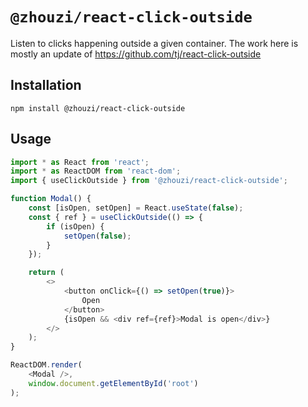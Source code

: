 # `@zhouzi/react-click-outside`

Listen to clicks happening outside a given container. The work here is mostly an update of https://github.com/tj/react-click-outside

## Installation

```
npm install @zhouzi/react-click-outside
```

## Usage

```js
import * as React from 'react';
import * as ReactDOM from 'react-dom';
import { useClickOutside } from '@zhouzi/react-click-outside';

function Modal() {
    const [isOpen, setOpen] = React.useState(false);
    const { ref } = useClickOutside(() => {
        if (isOpen) {
            setOpen(false);
        }
    });

    return (
        <>
            <button onClick={() => setOpen(true)}>
                Open
            </button>
            {isOpen && <div ref={ref}>Modal is open</div>}
        </>
    );
}

ReactDOM.render(
    <Modal />,
    window.document.getElementById('root')
);
```
